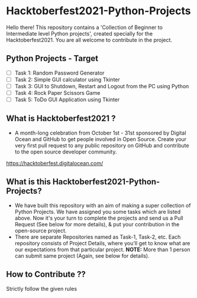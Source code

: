 # Hacktoberfest2021-Python-Projects
Hello there!
This repository contains a 'Collection of Beginner to Intermediate level Python projects', created specially for the Hacktoberfest2021. You are all welcome to contribute in the project. 

## Python Projects - Target

- [ ] Task 1: Random Password Generator
- [ ] Task 2: Simple GUI calculator using Tkinter
- [ ] Task 3: GUI to Shutdown, Restart and Logout from the PC using Python
- [ ] Task 4: Rock Paper Scissors Game
- [ ] Task 5: ToDo GUI Application using Tkinter

## What is Hacktoberfest2021 ?

- A month-long celebration from October 1st - 31st sponsored by Digital Ocean and GitHub to get people involved in Open Source. Create your very first pull request to any public repository on GitHub and contribute to the open source developer community.

https://hacktoberfest.digitalocean.com/

## What is this Hacktoberfest2021-Python-Projects?

- We have built this repository with an aim of making a super collection of Python Projects. We have assigned you some tasks which are listed above. Now it's your turn to complete the projects and send us a Pull Request (See below for more details), & put your contribution in the open-source project.
- There are separate Repositories named as Task-1, Task-2, etc. Each repository consists of Project Details, where you'll get to know what are our expectations from that particular project.
**NOTE:** More than 1 person can submit same project (Again, see below for details).

## How to Contribute ??

Strictly follow the given rules
